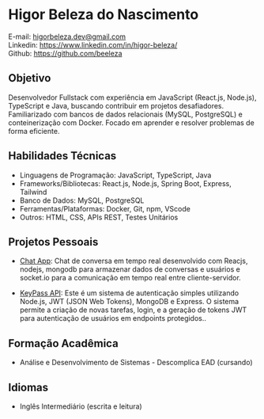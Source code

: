 # Higor Beleza do Nascimento

E-mail: higorbeleza.dev@gmail.com <br/>
Linkedin: https://www.linkedin.com/in/higor-beleza/<br/>
Github: https://github.com/beeleza

## Objetivo

Desenvolvedor Fullstack com experiência em JavaScript (React.js, Node.js), TypeScript e Java, buscando contribuir em projetos desafiadores. Familiarizado com bancos de dados relacionais (MySQL, PostgreSQL) e conteinerização com Docker. Focado em aprender e resolver problemas de forma eficiente.

## Habilidades Técnicas

- Linguagens de Programação: JavaScript, TypeScript, Java
- Frameworks/Bibliotecas: React.js, Node.js, Spring Boot, Express, Tailwind
- Banco de Dados: MySQL, PostgreSQL
- Ferramentas/Plataformas: Docker, Git, npm, VScode
- Outros: HTML, CSS, APIs REST, Testes Unitários

## Projetos Pessoais

- <a href="https://github.com/beeleza/chat-app">Chat App</a>: Chat de conversa em tempo real desenvolvido com Reacjs, nodejs, mongodb para armazenar dados de conversas e usuários e socket.io para a comunicação em tempo real entre cliente-servidor. <br/>

- <a href="https://github.com/beeleza/KeyPass-Api">KeyPass API</a>: Este é um sistema de autenticação simples utilizando Node.js, JWT (JSON Web Tokens), MongoDB e Express. O sistema permite a criação de novas tarefas, login, e a geração de tokens JWT para autenticação de usuários em endpoints protegidos.. <br/>

## Formação Acadêmica

- Análise e Desenvolvimento de Sistemas - Descomplica EAD (cursando)

## Idiomas

- Inglês Intermediário (escrita e leitura)

